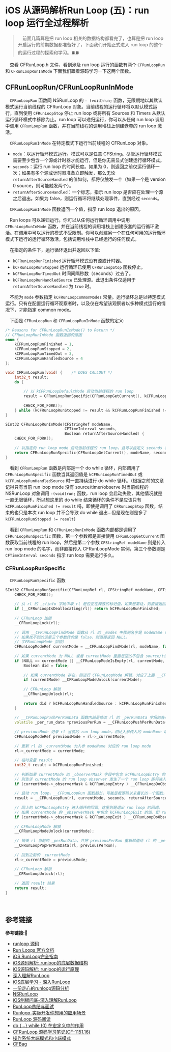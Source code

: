 # iOS 从源码解析Run Loop (五)：run loop 运行全过程解析

> &emsp;前面几篇算是把 run loop 相关的数据结构都看完了，也算是把 run loop 开启运行的前期数据都准备好了，下面我们开始正式进入 run loop 的整个的运行过程的探索和学习。⛽️⛽️

&emsp;查看 CFRunLoop.h 文件，看到涉及 run loop 运行的函数有两个 `CFRunLoopRun` 和 `CFRunLoopRunInMode` 下面我们跟着源码学习一下这两个函数。
## CFRunLoopRun/CFRunLoopRunInMode
&emsp;`CFRunLoopRun` 函数同 NSRunLoop 的 `- (void)run;` 函数，无限期地以其默认模式运行当前线程的 CFRunLoop 对象。当前线程的运行循环将以默认模式运行，直到使用 `CFRunLoopStop` 停止 run loop 或将所有 Sources 和 Timers 从默认运行循环模式中移除为止。run loop 可以递归运行，你可以从任何 run loop 调用中调用 `CFRunLoopRun` 函数，并在当前线程的调用堆栈上创建嵌套的 run loop 激活。

&emsp;`CFRunLoopRunInMode` 在特定模式下运行当前线程的 CFRunLoop 对象。
+ `mode`：以运行循环模式运行。模式可以是任意 CFString。尽管运行循环模式需要至少包含一个源或计时器才能运行，但是你无需显式创建运行循环模式。
+ `seconds`：运行 run loop 的时间长度。如果为 0，则返回之前仅运行循环一次；如果有多个源或计时器准备立即触发，那么无论 `returnAfterSourceHandled` 的值如何，都将仅触发一个（如果一个是 version 0 source，则可能触发两个）。
+ `returnAfterSourceHandled`：一个标志，指示 run loop 是否应在处理一个源之后退出。如果为 false，则运行循环将继续处理事件，直到经过 `seconds`。

&emsp;`CFRunLoopRunInMode` 函数返回一个值，指示 run loop 退出的原因。

&emsp;Run loops 可以递归运行。你可以从任何运行循环调用中调用 `CFRunLoopRunInMode` 函数，并在当前线程的调用堆栈上创建嵌套的运行循环激活。在调用中可以运行的模式不受限制。你可以创建另一个在任何可用的运行循环模式下运行的运行循环激活，包括调用堆栈中已经运行的任何模式。

&emsp;在指定的条件下，运行循环退出并返回以下值:
+ `kCFRunLoopRunFinished` 运行循环模式没有源或计时器。
+ `kCFRunLoopRunStopped` 运行循环已使用 `CFRunLoopStop` 函数停止。
+ `kCFRunLoopRunTimedOut` 时间间隔秒数（seconds）过去了。
+ `kCFRunLoopRunHandledSource` 已处理源。此退出条件仅适用于 `returnAfterSourceHandled` 为 `true` 时。

&emsp;不能为 `mode` 参数指定 `kCFRunLoopCommonModes` 常量。运行循环总是以特定模式运行。只有在配置运行循环观察者时，以及仅在希望该观察者以多种模式运行的情况下，才能指定 common mode。

&emsp;下面是 `CFRunLoopRun` 和 `CFRunLoopRunInMode` 函数的定义:
```c++
/* Reasons for CFRunLoopRunInMode() to Return */
// CFRunLoopRunInMode 函数返回的原因
enum {
    kCFRunLoopRunFinished = 1,
    kCFRunLoopRunStopped = 2,
    kCFRunLoopRunTimedOut = 3, 
    kCFRunLoopRunHandledSource = 4 
};

void CFRunLoopRun(void) {    /* DOES CALLOUT */
    int32_t result;
    do {
        
        // 以 kCFRunLoopDefaultMode 启动当前线程的 run loop
        result = CFRunLoopRunSpecific(CFRunLoopGetCurrent(), kCFRunLoopDefaultMode, 1.0e10, false);
        
        CHECK_FOR_FORK();
    } while (kCFRunLoopRunStopped != result && kCFRunLoopRunFinished != result);
}

SInt32 CFRunLoopRunInMode(CFStringRef modeName,
                          CFTimeInterval seconds,
                          Boolean returnAfterSourceHandled) { 
    CHECK_FOR_FORK();
    
    // 以指定的 run loop mode 启动当前线程的 run loop，且可以自定义 seconds 和 returnAfterSourceHandled 参数的值
    return CFRunLoopRunSpecific(CFRunLoopGetCurrent(), modeName, seconds, returnAfterSourceHandled);
}

```
&emsp;看到 `CFRunLoopRun` 函数是内部是一个 do while 循环，内部调用了 `CFRunLoopRunSpecific` 函数当其返回值是 `kCFRunLoopRunTimedOut` 或 `kCFRunLoopRunHandledSource` 时一直持续进行 do while 循环。（根据之前的文章记得只有当前 run loop mode 没有 source/timer/observe 时当前线程的 NSRunLoop 对象调用 `-(void)run;` 函数，run loop 会启动失败，其他情况就是一直无限循环，所以想这里的 do while 结束循环的条件不是应该只有 `kCFRunLoopRunFinished != result` 吗，即使是调用了 `CFRunLoopStop` 函数，结束的也只是本次 run loop 并不会导致 do while 退出...但是现在则是多了 `kCFRunLoopRunStopped != result`）

&emsp;看到 `CFRunLoopRun` 和 `CFRunLoopRunInMode` 函数内部都是调用了 `CFRunLoopRunSpecific` 函数，第一个参数都是直接使用 `CFRunLoopGetCurrent` 函数获取当前线程的 run loop，然后是第二个参数 `CFStringRef modeName` 则是传入 run loop mode 的名字，而非直接传入 CFRunLoopMode 实例，第三个参数则是 `CFTimeInterval seconds` 指示 run loop 需要运行多久。

### CFRunLoopRunSpecific
&emsp;`CFRunLoopRunSpecific` 函数
```c++
SInt32 CFRunLoopRunSpecific(CFRunLoopRef rl, CFStringRef modeName, CFTimeInterval seconds, Boolean returnAfterSourceHandled) {     /* DOES CALLOUT */
    CHECK_FOR_FORK();
    
    // 从 rl 的 _cfinfo 字段中取 rl 是否正在释放的标记值，如果是第话，则直接返回 kCFRunLoopRunFinished
    if (__CFRunLoopIsDeallocating(rl)) return kCFRunLoopRunFinished;
    
    // CFRunLoop 加锁
    __CFRunLoopLock(rl);
    
    // 调用 __CFRunLoopFindMode 函数从 rl 的 _modes 中找到名字是 modeName 的 run loop mode，
    // 如果找不到的话第三个参数传的是 false，则直接返回 NULL。 
    //（CFRunLoopMode 加锁）
    CFRunLoopModeRef currentMode = __CFRunLoopFindMode(rl, modeName, false);
    
    // 如果 currentMode 为 NULL 或者 currentMode 里面是空的不包含 source/timer 则 return 
    if (NULL == currentMode || __CFRunLoopModeIsEmpty(rl, currentMode, rl->_currentMode)) {
        Boolean did = false;
        
        // 如果 currentMode 存在，则进行 CFRunLoopMode 解锁，对应了上面 __CFRunLoopFindMode(rl, modeName, false) 调用内部的 CFRunLoopMode 加锁 
        if (currentMode) __CFRunLoopModeUnlock(currentMode);
        
        // CFRunLoop 解锁
        __CFRunLoopUnlock(rl);
        
        return did ? kCFRunLoopRunHandledSource : kCFRunLoopRunFinished;
    }
    
    // __CFRunLoopPushPerRunData 函数内部是修改 rl 的 _perRunData 字段的各成员变量的值，并返回之前的 _perRunData 
    volatile _per_run_data *previousPerRun = __CFRunLoopPushPerRunData(rl);
    
    // previousMode 记录 rl 当前的 run loop mode，相比入参传入的 modeName 取得的 run loop mode 而言，它是之前的 run loop mode 
    CFRunLoopModeRef previousMode = rl->_currentMode;
    
    // 更新 rl 的 _currentMode 为入参 modeName 对应的 run loop mode 
    rl->_currentMode = currentMode;
    
    // 临时变量 result
    int32_t result = kCFRunLoopRunFinished;
    
    // 判断如果 currentMode 的 _observerMask 字段中包含 kCFRunLoopEntry 的值（_observerMask 内记录了需要观察 run loop 哪些状态变化），
    // 则告诉 currentMode 的 run loop observer 发生了一个 run loop 即将进入循环的状态变化。 
    if (currentMode->_observerMask & kCFRunLoopEntry ) __CFRunLoopDoObservers(rl, currentMode, kCFRunLoopEntry);
    
    // 启动 run loop，__CFRunLoopRun 函数超长，可能是看源码以来最长的一个函数，下面会逐行进行细致的分析
    result = __CFRunLoopRun(rl, currentMode, seconds, returnAfterSourceHandled, previousMode);
    
    // 同上的 kCFRunLoopEntry 进入循环的回调，这里则是退出 run loop 的回调。
    // 如果 currentMode 的 _observerMask 中包含 kCFRunLoopExit 的值，即 run loop observer 需要观察 run loop 的 kCFRunLoopExit 退出状态切换
    if (currentMode->_observerMask & kCFRunLoopExit ) __CFRunLoopDoObservers(rl, currentMode, kCFRunLoopExit);
    
    // CFRunLoopMode 解锁
    __CFRunLoopModeUnlock(currentMode);
    
    // 销毁 rl 当前的 _perRunData，并把 previousPerRun 重新赋值给 rl 的 _perRunData 
    __CFRunLoopPopPerRunData(rl, previousPerRun);
    
    // 回到之前的 _currentMode 
    rl->_currentMode = previousMode;
    
    // CFRunLoop 解锁
    __CFRunLoopUnlock(rl);
    
    // 返回 result 结果
    return result;
}
```
&emsp;






## 参考链接
**参考链接:🔗**
+ [runloop 源码](https://opensource.apple.com/tarballs/CF/)
+ [Run Loops 官方文档](https://developer.apple.com/library/archive/documentation/Cocoa/Conceptual/Multithreading/RunLoopManagement/RunLoopManagement.html#//apple_ref/doc/uid/10000057i-CH16-SW1)
+ [iOS RunLoop完全指南](https://blog.csdn.net/u013378438/article/details/80239686)
+ [iOS源码解析: runloop的底层数据结构](https://juejin.cn/post/6844904090330234894)
+ [iOS源码解析: runloop的运行原理](https://juejin.cn/post/6844904090166624270)
+ [深入理解RunLoop](https://blog.ibireme.com/2015/05/18/runloop/)
+ [iOS底层学习 - 深入RunLoop](https://juejin.cn/post/6844903973665636360)
+ [一份走心的runloop源码分析](https://cloud.tencent.com/developer/article/1633329)
+ [NSRunLoop](https://www.cnblogs.com/wsnb/p/4753685.html)
+ [iOS刨根问底-深入理解RunLoop](https://www.cnblogs.com/kenshincui/p/6823841.html)
+ [RunLoop总结与面试](https://www.jianshu.com/p/3ccde737d3f3)
+ [Runloop-实际开发你想用的应用场景](https://juejin.cn/post/6889769418541252615)
+ [RunLoop 源码阅读](https://juejin.cn/post/6844903592369848328#heading-17)
+ [do {...} while (0) 在宏定义中的作用](https://www.cnblogs.com/lanxuezaipiao/p/3535626.html)
+ [CFRunLoop 源码学习笔记(CF-1151.16)](https://www.cnblogs.com/chengsh/p/8629605.html)
+ [操作系统大端模式和小端模式](https://www.cnblogs.com/wuyuankun/p/3930829.html)
+ [CFBag](https://nshipster.cn/cfbag/)



